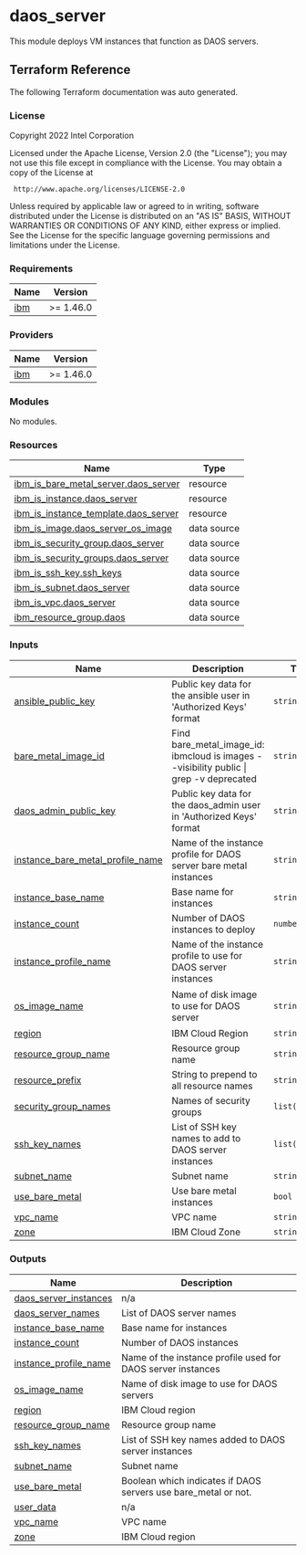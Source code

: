 # daos_server

This module deploys VM instances that function as DAOS servers.

## Terraform Reference

The following Terraform documentation was auto generated.

### License

<!-- BEGINNING OF PRE-COMMIT-TERRAFORM DOCS HOOK -->
Copyright 2022 Intel Corporation

Licensed under the Apache License, Version 2.0 (the "License");
you may not use this file except in compliance with the License.
You may obtain a copy of the License at

     http://www.apache.org/licenses/LICENSE-2.0

Unless required by applicable law or agreed to in writing, software
distributed under the License is distributed on an "AS IS" BASIS,
WITHOUT WARRANTIES OR CONDITIONS OF ANY KIND, either express or implied.
See the License for the specific language governing permissions and
limitations under the License.

### Requirements

| Name | Version |
|------|---------|
| <a name="requirement_ibm"></a> [ibm](#requirement\_ibm) | >= 1.46.0 |

### Providers

| Name | Version |
|------|---------|
| <a name="provider_ibm"></a> [ibm](#provider\_ibm) | >= 1.46.0 |

### Modules

No modules.

### Resources

| Name | Type |
|------|------|
| [ibm_is_bare_metal_server.daos_server](https://registry.terraform.io/providers/IBM-Cloud/ibm/latest/docs/resources/is_bare_metal_server) | resource |
| [ibm_is_instance.daos_server](https://registry.terraform.io/providers/IBM-Cloud/ibm/latest/docs/resources/is_instance) | resource |
| [ibm_is_instance_template.daos_server](https://registry.terraform.io/providers/IBM-Cloud/ibm/latest/docs/resources/is_instance_template) | resource |
| [ibm_is_image.daos_server_os_image](https://registry.terraform.io/providers/IBM-Cloud/ibm/latest/docs/data-sources/is_image) | data source |
| [ibm_is_security_group.daos_server](https://registry.terraform.io/providers/IBM-Cloud/ibm/latest/docs/data-sources/is_security_group) | data source |
| [ibm_is_security_groups.daos_server](https://registry.terraform.io/providers/IBM-Cloud/ibm/latest/docs/data-sources/is_security_groups) | data source |
| [ibm_is_ssh_key.ssh_keys](https://registry.terraform.io/providers/IBM-Cloud/ibm/latest/docs/data-sources/is_ssh_key) | data source |
| [ibm_is_subnet.daos_server](https://registry.terraform.io/providers/IBM-Cloud/ibm/latest/docs/data-sources/is_subnet) | data source |
| [ibm_is_vpc.daos_server](https://registry.terraform.io/providers/IBM-Cloud/ibm/latest/docs/data-sources/is_vpc) | data source |
| [ibm_resource_group.daos](https://registry.terraform.io/providers/IBM-Cloud/ibm/latest/docs/data-sources/resource_group) | data source |

### Inputs

| Name | Description | Type | Default | Required |
|------|-------------|------|---------|:--------:|
| <a name="input_ansible_public_key"></a> [ansible\_public\_key](#input\_ansible\_public\_key) | Public key data for the ansible user in 'Authorized Keys' format | `string` | n/a | yes |
| <a name="input_bare_metal_image_id"></a> [bare\_metal\_image\_id](#input\_bare\_metal\_image\_id) | Find bare\_metal\_image\_id: ibmcloud is images --visibility public \| grep -v deprecated | `string` | `"r006-d2a541d6-ceac-420d-a612-8ab43453f376"` | no |
| <a name="input_daos_admin_public_key"></a> [daos\_admin\_public\_key](#input\_daos\_admin\_public\_key) | Public key data for the daos\_admin user in 'Authorized Keys' format | `string` | n/a | yes |
| <a name="input_instance_bare_metal_profile_name"></a> [instance\_bare\_metal\_profile\_name](#input\_instance\_bare\_metal\_profile\_name) | Name of the instance profile for DAOS server bare metal instances | `string` | `"bx2d-metal-96x384"` | no |
| <a name="input_instance_base_name"></a> [instance\_base\_name](#input\_instance\_base\_name) | Base name for instances | `string` | `"daos-server"` | no |
| <a name="input_instance_count"></a> [instance\_count](#input\_instance\_count) | Number of DAOS instances to deploy | `number` | `1` | no |
| <a name="input_instance_profile_name"></a> [instance\_profile\_name](#input\_instance\_profile\_name) | Name of the instance profile to use for DAOS server instances | `string` | `"bx2d-48x192"` | no |
| <a name="input_os_image_name"></a> [os\_image\_name](#input\_os\_image\_name) | Name of disk image to use for DAOS server | `string` | `"ibm-rocky-linux-8-6-minimal-amd64-2"` | no |
| <a name="input_region"></a> [region](#input\_region) | IBM Cloud Region | `string` | `"us-south"` | no |
| <a name="input_resource_group_name"></a> [resource\_group\_name](#input\_resource\_group\_name) | Resource group name | `string` | `"Default"` | no |
| <a name="input_resource_prefix"></a> [resource\_prefix](#input\_resource\_prefix) | String to prepend to all resource names | `string` | `null` | no |
| <a name="input_security_group_names"></a> [security\_group\_names](#input\_security\_group\_names) | Names of security groups | `list(string)` | n/a | yes |
| <a name="input_ssh_key_names"></a> [ssh\_key\_names](#input\_ssh\_key\_names) | List of SSH key names to add to DAOS server instances | `list(string)` | `[]` | no |
| <a name="input_subnet_name"></a> [subnet\_name](#input\_subnet\_name) | Subnet name | `string` | n/a | yes |
| <a name="input_use_bare_metal"></a> [use\_bare\_metal](#input\_use\_bare\_metal) | Use bare metal instances | `bool` | `true` | no |
| <a name="input_vpc_name"></a> [vpc\_name](#input\_vpc\_name) | VPC name | `string` | n/a | yes |
| <a name="input_zone"></a> [zone](#input\_zone) | IBM Cloud Zone | `string` | `"us-south-3"` | no |

### Outputs

| Name | Description |
|------|-------------|
| <a name="output_daos_server_instances"></a> [daos\_server\_instances](#output\_daos\_server\_instances) | n/a |
| <a name="output_daos_server_names"></a> [daos\_server\_names](#output\_daos\_server\_names) | List of DAOS server names |
| <a name="output_instance_base_name"></a> [instance\_base\_name](#output\_instance\_base\_name) | Base name for instances |
| <a name="output_instance_count"></a> [instance\_count](#output\_instance\_count) | Number of DAOS instances |
| <a name="output_instance_profile_name"></a> [instance\_profile\_name](#output\_instance\_profile\_name) | Name of the instance profile used for DAOS server instances |
| <a name="output_os_image_name"></a> [os\_image\_name](#output\_os\_image\_name) | Name of disk image to use for DAOS servers |
| <a name="output_region"></a> [region](#output\_region) | IBM Cloud region |
| <a name="output_resource_group_name"></a> [resource\_group\_name](#output\_resource\_group\_name) | Resource group name |
| <a name="output_ssh_key_names"></a> [ssh\_key\_names](#output\_ssh\_key\_names) | List of SSH key names added to DAOS server instances |
| <a name="output_subnet_name"></a> [subnet\_name](#output\_subnet\_name) | Subnet name |
| <a name="output_use_bare_metal"></a> [use\_bare\_metal](#output\_use\_bare\_metal) | Boolean which indicates if DAOS servers use bare\_metal or not. |
| <a name="output_user_data"></a> [user\_data](#output\_user\_data) | n/a |
| <a name="output_vpc_name"></a> [vpc\_name](#output\_vpc\_name) | VPC name |
| <a name="output_zone"></a> [zone](#output\_zone) | IBM Cloud region |
<!-- END OF PRE-COMMIT-TERRAFORM DOCS HOOK -->
